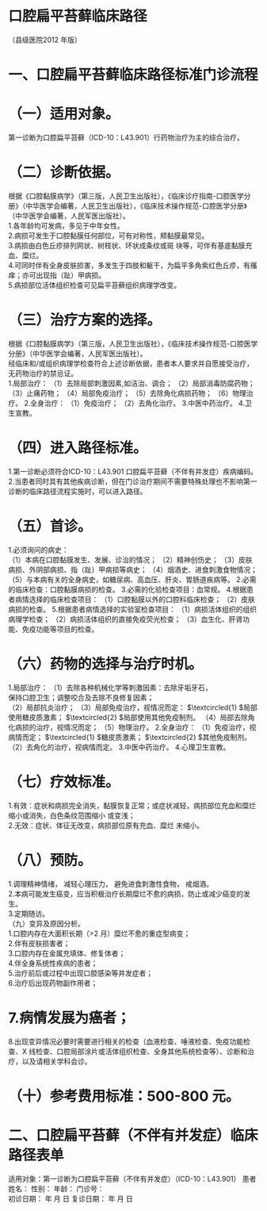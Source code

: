 # 口腔扁平苔藓临床路径  
（县级医院2012 年版）  
# 一、口腔扁平苔藓临床路径标准门诊流程  
# （一）适用对象。  
第一诊断为口腔扁平苔藓（ICD-10：L43.901）行药物治疗为主的综合治疗。  
# （二）诊断依据。  
根据《口腔黏膜病学》（第三版，人民卫生出版社），《临床诊疗指南-口腔医学分册》（中华医学会编著，人民卫生出版社），《临床技术操作规范-口腔医学分册》（中华医学会编著，人民军医出版社）。  
1.各年龄均可发病，多见于中年女性。  
2.病损可发生于口腔黏膜任何部位，可有对称性，颊黏膜最常见。  
3.病损由白色丘疹排列网状、树枝状、环状成条纹或斑 块等，可伴有基底黏膜充血、糜烂。  
4.可同时伴有全身皮肤损害，多发生于四肢和躯干，为扁平多角紫红色丘疹，有瘙痒；亦可出现指（趾）甲病损。  
5.病损部位活体组织检查可见扁平苔藓组织病理学改变。  
# （三）治疗方案的选择。  
根据《口腔黏膜病学》（第三版，人民卫生出版社），《临床技术操作规范-口腔医学分册》（中华医学会编著，人民军医出版社）。  
经临床和/或组织病理学检查符合上述诊断依据，患者本人要求并自愿接受治疗，无药物治疗的禁忌证。  
1.局部治疗： （1）去除局部刺激因素,如洁治、调合； （2）局部消毒防腐药物； （3）止痛药物； （4）局部免疫治疗； （5）去除角化病损药物； （6）物理治疗。 2.全身治疗： （1）免疫治疗； （2）去角化治疗。 3.中医中药治疗。 4.卫生宣教。  
# （四）进入路径标准。  
1.第一诊断必须符合ICD-10：L43.901 口腔扁平苔藓（不伴有并发症）疾病编码。  
2.当患者同时具有其他疾病诊断，但在门诊治疗期间不需要特殊处理也不影响第一诊断的临床路径流程实施时，可以进入路径。  
# （五）首诊。  
1.必须询问的病史：  
（1）本病在口腔黏膜发生、发展、诊治的情况； （2）精神创伤史； （3）皮肤病损、外阴部病损、指（趾）甲病损等病史； （4）烟酒史、进食刺激食物情况； （5）与本病有关的全身病史，如糖尿病、高血压、肝炎、胃肠道疾病等。 2.必需的临床检查：口腔黏膜病损的检查。 3.必需的化验检查项目：血常规。  4.根据患者病情选择的临床检查项目： （1）口腔黏膜以外的口腔科临床检查； （2）皮肤病损的检查。 5.根据患者病情选择的实验室检查项目： （1）病损活体组织的组织病理学检查； （2）病损活体组织的直接免疫荧光检查； （3）血生化、肝肾功能、免疫功能等项目的检查。  
# （六）药物的选择与治疗时机。  
1.局部治疗： （1）去除各种机械化学等刺激因素：去除牙垢牙石，  
保持口腔卫生；调整咬合及去除不良修复因素；  
（2）局部抗炎治疗； （3）局部免疫治疗，视情况而定： $\textcircled{1} $局部使用糖皮质激素； $\textcircled{2} $局部使用其他免疫制剂。 （4）局部去除角化病损的治疗，视情况而定； （5）物理治疗。 2.全身治疗： （1）免疫治疗，视病情而定； $\textcircled{1} $糖皮质激素； $\textcircled{2} $其他免疫制剂。 （2）去角化的治疗，视病情而定。 3.中医中药治疗。 4.心理卫生宣教。  
# （七）疗效标准。  
1.有效：症状和病损完全消失，黏膜恢复正常；或症状减轻，病损部位充血和糜烂缩小或消失，白色条纹范围缩小 或变浅；  
2.无效：症状、体征无改变，病损部位原有充血、糜烂 未缩小。  
# （八）预防。  
1.调理精神情绪， 减轻心理压力， 避免进食刺激性食物， 戒烟酒。  
2.本病可能发生癌变，应当积极治疗长期糜烂不愈的病损，防止或减少癌变的发生。  
3.定期随访。  
（九）变异及原因分析。  
1.口腔内存在大面积长期（>2 月）糜烂不愈的重症型病变；  
2.伴有皮肤损害者；  
3.口腔内存在金属充填体、修复体者；  
4.伴全身系统性疾病的患者；  
5.治疗前后或过程中出现口腔感染等并发症者；  
6.治疗后出现药物副作用者；  
# 7.病情发展为癌者；  
8.出现变异情况必要时需要进行相关的检查（血液检查、唾液检查、免疫功能检查、X 线检查、口腔局部涂片或活体组织检查、全身其他系统检查等）、诊断和治疗，以及请相关学科会诊。  
# （十）参考费用标准：500-800 元。  
# 二、口腔扁平苔藓（不伴有并发症）临床路径表单  
适用对象：第一诊断为口腔扁平苔藓（不伴有并发症）（ICD-10：L43.901） 患者姓名：           性别：    年龄：    门诊号：  
初诊日期：       年     月  日        复诊日期：      年  月   日  
